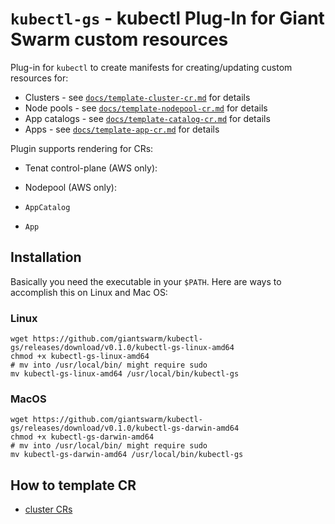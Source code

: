 # `kubectl-gs` - kubectl Plug-In for Giant Swarm custom resources

Plug-in for `kubectl` to create manifests for creating/updating custom resources for:

- Clusters - see [`docs/template-cluster-cr.md`](https://github.com/giantswarm/kubectl-gs/blob/master/docs/template-cluster-cr.md) for details
- Node pools - see [`docs/template-nodepool-cr.md`](https://github.com/giantswarm/kubectl-gs/blob/master/docs/template-nodepool-cr.md) for details
- App catalogs - see [`docs/template-catalog-cr.md`](https://github.com/giantswarm/kubectl-gs/blob/master/docs/template-catalog-cr.md) for details
- Apps - see [`docs/template-app-cr.md`](https://github.com/giantswarm/kubectl-gs/blob/master/docs/template-app-cr.md) for details


Plugin supports rendering for CRs:
  - Tenat control-plane (AWS only):
    
  - Nodepool (AWS only):
    
  - `AppCatalog`
  - `App`

## Installation

Basically you need the executable in your `$PATH`. Here are ways to accomplish this on Linux and Mac OS:

### Linux

```
wget https://github.com/giantswarm/kubectl-gs/releases/download/v0.1.0/kubectl-gs-linux-amd64
chmod +x kubectl-gs-linux-amd64
# mv into /usr/local/bin/ might require sudo
mv kubectl-gs-linux-amd64 /usr/local/bin/kubectl-gs
```

### MacOS

```
wget https://github.com/giantswarm/kubectl-gs/releases/download/v0.1.0/kubectl-gs-darwin-amd64
chmod +x kubectl-gs-darwin-amd64
# mv into /usr/local/bin/ might require sudo
mv kubectl-gs-darwin-amd64 /usr/local/bin/kubectl-gs
```

## How to template CR

 - [cluster CRs](docs/template-cluster-cr.md)
